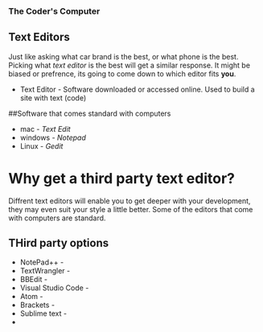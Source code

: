 ### The Coder's Computer

## Text Editors

Just like asking what car brand is the best, or what phone is the best. 
Picking what *text editor* is the best will get a similar response. It might
be biased or prefrence, its going to come down to which editor fits **you**.

- Text Editor - Software downloaded or accessed online. Used to build a site with text (code)

##Software that comes standard with computers
- mac - *Text Edit*
- windows - *Notepad*
- Linux - *Gedit*

# Why get a third party text editor?
Diffrent text editors will enable you to get deeper with your development,
they may even suit your style a little better. Some of the editors that come with
computers are standard.

## THird party options
- NotePad++ -
- TextWrangler -
- BBEdit -
- Visual Studio Code -
- Atom -
- Brackets -
- Sublime text -
- 
